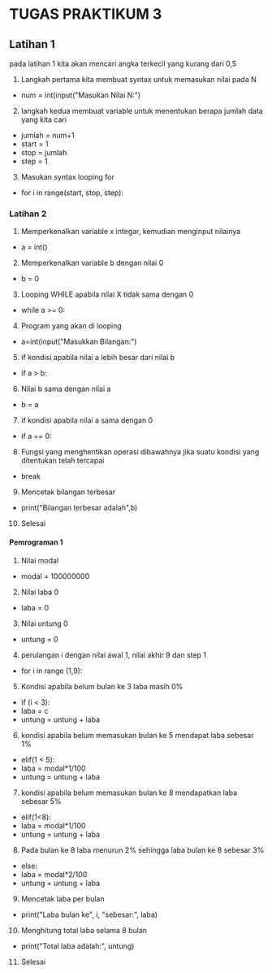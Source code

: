 # TUGAS PRAKTIKUM 3

## Latihan 1
pada latihan 1 kita akan mencari angka terkecil yang kurang dari 0,5
1. Langkah pertama kita membuat syntax untuk memasukan nilai pada N
- num = int(input("Masukan Nilai N:")
2. langkah kedua membuat variable untuk menentukan berapa jumlah data yang kita cari 
- jumlah = num+1
- start = 1
- stop = jumlah
- step = 1
3. Masukan syntax looping for
- for i in range(start, stop, step):

### Latihan 2
1. Memperkenalkan variable x integar, kemudian menginput nilainya
- a = int()
2. Memperkenalkan variable b dengan nilai 0 
- b = 0
3. Looping WHILE apabila nilai X tidak sama dengan 0
- while a >= 0:
4. Program yang akan di looping
- a=int(input("Masukkan Bilangan:")
5. if kondisi apabila nilai a lebih besar dari nilai b
- if a > b:
6. Nilai b sama dengan nilai a
- b = a
7. if kondisi apabila nilai a sama dengan 0 
- if a == 0:
8. Fungsi yang menghentikan operasi dibawahnya jika suatu kondisi yang ditentukan telah tercapai
- break
9. Mencetak bilangan terbesar
- print("Bilangan terbesar adalah",b)
10. Selesai

#### Pemrograman 1
1. Nilai modal
- modal = 100000000
2. Nilai laba 0
- laba = 0
3. Nilai untung 0
- untung = 0
4. perulangan i dengan nilai awal 1, nilai akhir 9 dan step 1
- for i in range (1,9):
5. Kondisi apabila belum bulan ke 3 laba masih 0%
- if (i < 3):
- laba = c
- untung = untung + laba
6.  kondisi apabila belum memasukan bulan ke 5 mendapat laba sebesar 1%
- elif(1 < 5):
- laba = modal*1/100
- untung = untung + laba 
7. kondisi apabila belum memasukan bulan ke 8 mendapatkan laba sebesar 5%
- elif(1<8):
- laba = modal*1/100
- untung = untung + laba
8. Pada bulan ke 8 laba menurun 2% sehingga laba bulan ke 8 sebesar 3%
- else:
- laba = modal*2/100
- untung = untung + laba
9. Mencetak laba per bulan
- print("Laba bulan ke", i, "sebesar:", laba)
10. Menghitung total laba selama 8 bulan 
- print("Total laba adalah:", untung)
11. Selesai
